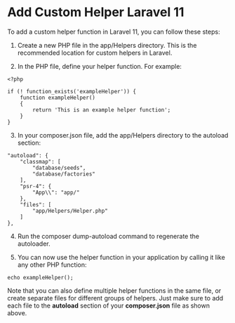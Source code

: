 # Add Custom Helper Laravel 11
To add a custom helper function in Laravel 11, you can follow these steps:

1. Create a new PHP file in the app/Helpers directory. This is the recommended location for custom helpers in Laravel.

2. In the PHP file, define your helper function. For example:
```
<?php

if (! function_exists('exampleHelper')) {
    function exampleHelper()
    {
        return 'This is an example helper function';
    }
}
```
3. In your composer.json file, add the app/Helpers directory to the autoload section:
```
"autoload": {
    "classmap": [
        "database/seeds",
        "database/factories"
    ],
    "psr-4": {
        "App\\": "app/"
    },
    "files": [
        "app/Helpers/Helper.php"
    ]
},
```
4. Run the composer dump-autoload command to regenerate the autoloader.

5. You can now use the helper function in your application by calling it like any other PHP function:
```
echo exampleHelper();
```

Note that you can also define multiple helper functions in the same file, or create separate files for different groups of helpers. Just make sure to add each file to the **autoload** section of your **composer.json** file as shown above.
